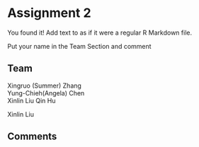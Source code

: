 # Assignment 2

You found it!  Add text to as if it were a regular R Markdown file.

Put your name in the Team Section and comment

## Team
Xingruo (Summer) Zhang  
Yung-Chieh(Angela) Chen  
Xinlin Liu
Qin Hu

Xinlin Liu
## Comments
